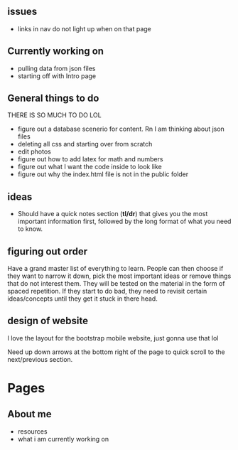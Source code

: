 ## issues

- links in nav do not light up when on that page

## Currently working on

- pulling data from json files
- starting off with Intro page

## General things to do

THERE IS SO MUCH TO DO LOL

- figure out a database scenerio for content. Rn I am thinking about json files
- deleting all css and starting over from scratch
- edit photos
- figure out how to add latex for math and numbers
- figure out what I want the code inside to look like
- figure out why the index.html file is not in the public folder

## ideas

- Should have a quick notes section (**tl/dr**) that gives you the most important information first, followed by the long format of what you need to know. 

## figuring out order

Have a grand master list of everything to learn. People can then choose if they want to narrow it down, pick the most important ideas or remove things that do not interest them. They will be tested on the material in the form of spaced repetition. If they start to do bad, they need to revisit certain ideas/concepts until they get it stuck in there head. 

## design of website

I love the layout for the bootstrap mobile website, just gonna use that lol

Need up down arrows at the bottom right of the page to quick scroll to the next/previous section. 

# Pages

## About me

- resources
- what i am currently working on